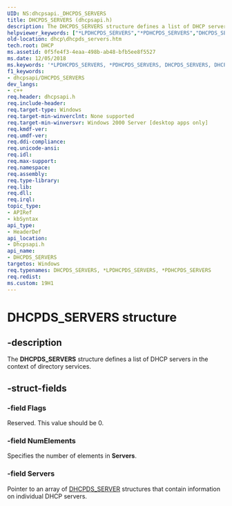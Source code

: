 ```yaml
---
UID: NS:dhcpsapi._DHCPDS_SERVERS
title: DHCPDS_SERVERS (dhcpsapi.h)
description: The DHCPDS_SERVERS structure defines a list of DHCP servers in the context of directory services.
helpviewer_keywords: ["*LPDHCPDS_SERVERS","*PDHCPDS_SERVERS","DHCPDS_SERVERS","DHCPDS_SERVERS structure [DHCP]","DHCP_SERVER_INFO_ARRAY","DHCP_SERVER_INFO_ARRAY structure [DHCP]","LPDHCPDS_SERVERS *PDHCPDS_SERVERS","LPDHCPDS_SERVERS *PDHCPDS_SERVERS structure pointer [DHCP]","LPDHCP_SERVER_INFO_ARRAY *PDHCP_SERVER_INFO_ARRAY","LPDHCP_SERVER_INFO_ARRAY *PDHCP_SERVER_INFO_ARRAY structure pointer [DHCP]","PDHCPDS_SERVERS","PDHCPDS_SERVERS structure pointer [DHCP]","PDHCP_SERVER_INFO_ARRAY","PDHCP_SERVER_INFO_ARRAY structure pointer [DHCP]","dhcp.dhcpds_servers","dhcpsapi/DHCP_SERVER_INFO_ARRAY","dhcpsapi/LPDHCPDS_SERVERS *PDHCPDS_SERVERS","dhcpsapi/LPDHCP_SERVER_INFO_ARRAY *PDHCP_SERVER_INFO_ARRAY","dhcpsapi/PDHCPDS_SERVERS","dhcpsapi/PDHCP_SERVER_INFO_ARRAY","dhcpsapi/_DHCPDS_SERVERS"]
old-location: dhcp\dhcpds_servers.htm
tech.root: DHCP
ms.assetid: 0f5fe4f3-4eaa-498b-ab48-bfb5ee8f5527
ms.date: 12/05/2018
ms.keywords: '*LPDHCPDS_SERVERS, *PDHCPDS_SERVERS, DHCPDS_SERVERS, DHCPDS_SERVERS structure [DHCP], DHCP_SERVER_INFO_ARRAY, DHCP_SERVER_INFO_ARRAY structure [DHCP], LPDHCPDS_SERVERS *PDHCPDS_SERVERS, LPDHCPDS_SERVERS *PDHCPDS_SERVERS structure pointer [DHCP], LPDHCP_SERVER_INFO_ARRAY *PDHCP_SERVER_INFO_ARRAY, LPDHCP_SERVER_INFO_ARRAY *PDHCP_SERVER_INFO_ARRAY structure pointer [DHCP], PDHCPDS_SERVERS, PDHCPDS_SERVERS structure pointer [DHCP], PDHCP_SERVER_INFO_ARRAY, PDHCP_SERVER_INFO_ARRAY structure pointer [DHCP], dhcp.dhcpds_servers, dhcpsapi/DHCP_SERVER_INFO_ARRAY, dhcpsapi/LPDHCPDS_SERVERS *PDHCPDS_SERVERS, dhcpsapi/LPDHCP_SERVER_INFO_ARRAY *PDHCP_SERVER_INFO_ARRAY, dhcpsapi/PDHCPDS_SERVERS, dhcpsapi/PDHCP_SERVER_INFO_ARRAY, dhcpsapi/_DHCPDS_SERVERS'
f1_keywords:
- dhcpsapi/DHCPDS_SERVERS
dev_langs:
- c++
req.header: dhcpsapi.h
req.include-header: 
req.target-type: Windows
req.target-min-winverclnt: None supported
req.target-min-winversvr: Windows 2000 Server [desktop apps only]
req.kmdf-ver: 
req.umdf-ver: 
req.ddi-compliance: 
req.unicode-ansi: 
req.idl: 
req.max-support: 
req.namespace: 
req.assembly: 
req.type-library: 
req.lib: 
req.dll: 
req.irql: 
topic_type:
- APIRef
- kbSyntax
api_type:
- HeaderDef
api_location:
- Dhcpsapi.h
api_name:
- DHCPDS_SERVERS
targetos: Windows
req.typenames: DHCPDS_SERVERS, *LPDHCPDS_SERVERS, *PDHCPDS_SERVERS
req.redist: 
ms.custom: 19H1
---
```


# DHCPDS_SERVERS structure


## -description


The <b>DHCPDS_SERVERS</b> structure defines a list of DHCP servers in the context of directory services.


## -struct-fields




### -field Flags

Reserved. This value should be 0.


### -field NumElements

Specifies the number of elements in <b>Servers</b>.


### -field Servers

Pointer to an array of <a href="https://docs.microsoft.com/windows/desktop/api/dhcpsapi/ns-dhcpsapi-dhcpds_server">DHCPDS_SERVER</a> structures that contain information on individual DHCP servers.

